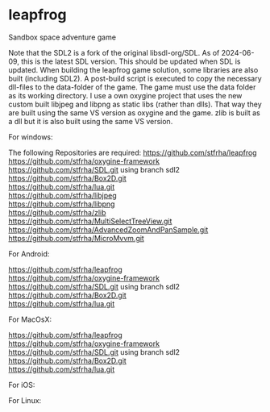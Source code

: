 # leapfrog
Sandbox space adventure game

Note that the SDL2 is a fork of the original libsdl-org/SDL. As of 2024-06-09, this is the latest SDL version. This should be updated when SDL is updated.
When building the leapfrog game solution, some libraries are also built (including SDL2). A post-build script is executed to copy the necessary dll-files to the data-folder of the game. The game must use the data folder as its working directory. I use a own oxygine project that uses the new custom built libjpeg and libpng as static libs (rather than dlls). That way they are built using the same VS version as oxygine and the game. zlib is built as a dll but it is also built using the same VS version. 

For windows:

The following Repositories are required:
https://github.com/stfrha/leapfrog  
https://github.com/stfrha/oxygine-framework  
https://github.com/stfrha/SDL.git using branch sdl2  
https://github.com/stfrha/Box2D.git  
https://github.com/stfrha/lua.git  
https://github.com/stfrha/libjpeg  
https://github.com/stfrha/libpng  
https://github.com/stfrha/zlib  
https://github.com/stfrha/MultiSelectTreeView.git  
https://github.com/stfrha/AdvancedZoomAndPanSample.git  
https://github.com/stfrha/MicroMvvm.git  


For Android:

https://github.com/stfrha/leapfrog  
https://github.com/stfrha/oxygine-framework  
https://github.com/stfrha/SDL.git using branch sdl2  
https://github.com/stfrha/Box2D.git  
https://github.com/stfrha/lua.git 


For MacOsX:

https://github.com/stfrha/leapfrog  
https://github.com/stfrha/oxygine-framework  
https://github.com/stfrha/SDL.git using branch sdl2  
https://github.com/stfrha/Box2D.git  
https://github.com/stfrha/lua.git 


For iOS:


For Linux:
